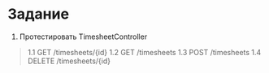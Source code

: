 # Задание

1. Протестировать TimesheetController

> 1.1 GET /timesheets/{id}
> 1.2 GET /timesheets
> 1.3 POST /timesheets
> 1.4 DELETE /timesheets/{id}